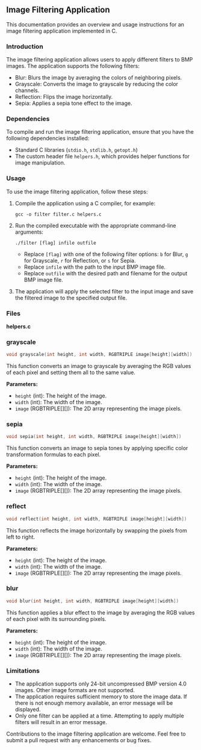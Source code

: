 ##  Image Filtering Application

This documentation provides an overview and usage instructions for an image filtering application implemented in C.

### Introduction
The image filtering application allows users to apply different filters to BMP images. The application supports the following filters:

- Blur: Blurs the image by averaging the colors of neighboring pixels.
- Grayscale: Converts the image to grayscale by reducing the color channels.
- Reflection: Flips the image horizontally.
- Sepia: Applies a sepia tone effect to the image.

### Dependencies
To compile and run the image filtering application, ensure that you have the following dependencies installed:

- Standard C libraries (`stdio.h`, `stdlib.h`, `getopt.h`)
- The custom header file `helpers.h`, which provides helper functions for image manipulation.

### Usage
To use the image filtering application, follow these steps:

1. Compile the application using a C compiler, for example:
   ```
   gcc -o filter filter.c helpers.c
   ```

2. Run the compiled executable with the appropriate command-line arguments:
   ```
   ./filter [flag] infile outfile
   ```

   - Replace `[flag]` with one of the following filter options: `b` for Blur, `g` for Grayscale, `r` for Reflection, or `s` for Sepia.
   - Replace `infile` with the path to the input BMP image file.
   - Replace `outfile` with the desired path and filename for the output BMP image file.

3. The application will apply the selected filter to the input image and save the filtered image to the specified output file.
### Files
**helpers.c**

### grayscale

```c
void grayscale(int height, int width, RGBTRIPLE image[height][width])
```

This function converts an image to grayscale by averaging the RGB values of each pixel and setting them all to the same value.

**Parameters:**
- `height` (int): The height of the image.
- `width` (int): The width of the image.
- `image` (RGBTRIPLE[][]): The 2D array representing the image pixels.

### sepia

```c
void sepia(int height, int width, RGBTRIPLE image[height][width])
```

This function converts an image to sepia tones by applying specific color transformation formulas to each pixel.

**Parameters:**
- `height` (int): The height of the image.
- `width` (int): The width of the image.
- `image` (RGBTRIPLE[][]): The 2D array representing the image pixels.

### reflect

```c
void reflect(int height, int width, RGBTRIPLE image[height][width])
```

This function reflects the image horizontally by swapping the pixels from left to right.

**Parameters:**
- `height` (int): The height of the image.
- `width` (int): The width of the image.
- `image` (RGBTRIPLE[][]): The 2D array representing the image pixels.

### blur

```c
void blur(int height, int width, RGBTRIPLE image[height][width])
```

This function applies a blur effect to the image by averaging the RGB values of each pixel with its surrounding pixels.

**Parameters:**
- `height` (int): The height of the image.
- `width` (int): The width of the image.
- `image` (RGBTRIPLE[][]): The 2D array representing the image pixels.

### Limitations
- The application supports only 24-bit uncompressed BMP version 4.0 images. Other image formats are not supported.
- The application requires sufficient memory to store the image data. If there is not enough memory available, an error message will be displayed.
- Only one filter can be applied at a time. Attempting to apply multiple filters will result in an error message.


Contributions to the image filtering application are welcome. Feel free to submit a pull request with any enhancements or bug fixes.



